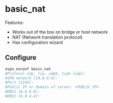 # basic_nat

Features:  

- Works out of the box on bridge or host network
- NAT (Network translation protocol)
- Has configuration wizard

## Configure

``` bash
ovpn_enconf basic_nat
#Protocol udp, tcp, udp6, tcp6 [udp]:
#VPN network [10.0.0.0]:
#Port [1194]:
#Public IP or domain of server: <PUBLIC IP>
#DNS1 [8.8.8.8]:
#DNS2 [8.8.4.4]:
```